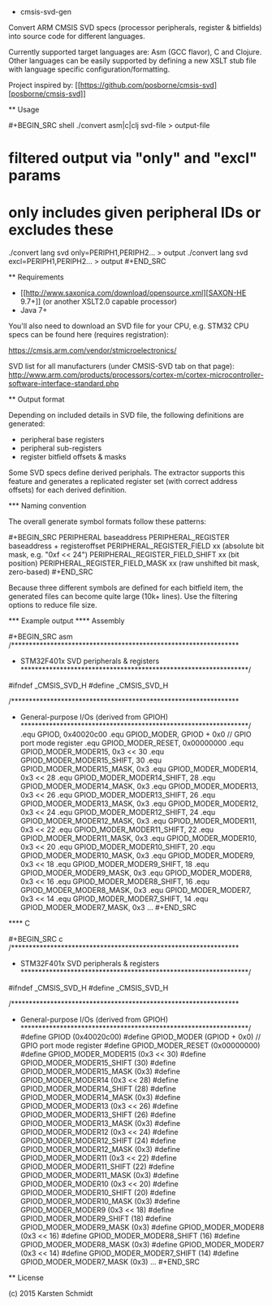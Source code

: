 * cmsis-svd-gen

Convert ARM CMSIS SVD specs (processor peripherals, register &
bitfields) into source code for different languages.

Currently supported target languages are: Asm (GCC flavor), C and
Clojure. Other languages can be easily supported by defining a new
XSLT stub file with language specific configuration/formatting.

Project inspired by: [[https://github.com/posborne/cmsis-svd][posborne/cmsis-svd]]

** Usage

#+BEGIN_SRC shell
./convert asm|c|clj svd-file > output-file

# filtered output via "only" and "excl" params
# only includes given peripheral IDs or excludes these
./convert lang svd only=PERIPH1,PERIPH2... > output
./convert lang svd excl=PERIPH1,PERIPH2... > output
#+END_SRC

** Requirements

- [[http://www.saxonica.com/download/opensource.xml][SAXON-HE 9.7+]] (or another XSLT2.0 capable processor)
- Java 7+

You'll also need to download an SVD file for your CPU, e.g. STM32 CPU
specs can be found here (requires registration):

https://cmsis.arm.com/vendor/stmicroelectronics/

SVD list for all manufacturers (under CMSIS-SVD tab on that page):
http://www.arm.com/products/processors/cortex-m/cortex-microcontroller-software-interface-standard.php

** Output format

Depending on included details in SVD file, the following definitions
are generated:

- peripheral base registers
- peripheral sub-registers
- register bitfield offsets & masks

Some SVD specs define derived periphals. The extractor supports this
feature and generates a replicated register set (with correct address
offsets) for each derived definition.

*** Naming convention

The overall generate symbol formats follow these patterns:

#+BEGIN_SRC
PERIPHERAL baseaddress
PERIPHERAL_REGISTER baseaddress + registeroffset
PERIPHERAL_REGISTER_FIELD xx (absolute bit mask, e.g. "0xf << 24")
PERIPHERAL_REGISTER_FIELD_SHIFT xx (bit position)
PERIPHERAL_REGISTER_FIELD_MASK xx (raw unshifted bit mask, zero-based)
#+END_SRC

Because three different symbols are defined for each bitfield item,
the generated files can become quite large (10k+ lines). Use the
filtering options to reduce file size.

*** Example output
**** Assembly

#+BEGIN_SRC asm
/****************************************************************
 * STM32F401x SVD peripherals & registers
 ****************************************************************/

#ifndef _CMSIS_SVD_H
#define _CMSIS_SVD_H

/****************************************************************
 * General-purpose I/Os (derived from GPIOH)
 ****************************************************************/
.equ GPIOD, 0x40020c00
.equ GPIOD_MODER, GPIOD + 0x0 // GPIO port mode register
.equ GPIOD_MODER_RESET, 0x00000000
.equ GPIOD_MODER_MODER15, 0x3 << 30
.equ GPIOD_MODER_MODER15_SHIFT, 30
.equ GPIOD_MODER_MODER15_MASK, 0x3
.equ GPIOD_MODER_MODER14, 0x3 << 28
.equ GPIOD_MODER_MODER14_SHIFT, 28
.equ GPIOD_MODER_MODER14_MASK, 0x3
.equ GPIOD_MODER_MODER13, 0x3 << 26
.equ GPIOD_MODER_MODER13_SHIFT, 26
.equ GPIOD_MODER_MODER13_MASK, 0x3
.equ GPIOD_MODER_MODER12, 0x3 << 24
.equ GPIOD_MODER_MODER12_SHIFT, 24
.equ GPIOD_MODER_MODER12_MASK, 0x3
.equ GPIOD_MODER_MODER11, 0x3 << 22
.equ GPIOD_MODER_MODER11_SHIFT, 22
.equ GPIOD_MODER_MODER11_MASK, 0x3
.equ GPIOD_MODER_MODER10, 0x3 << 20
.equ GPIOD_MODER_MODER10_SHIFT, 20
.equ GPIOD_MODER_MODER10_MASK, 0x3
.equ GPIOD_MODER_MODER9, 0x3 << 18
.equ GPIOD_MODER_MODER9_SHIFT, 18
.equ GPIOD_MODER_MODER9_MASK, 0x3
.equ GPIOD_MODER_MODER8, 0x3 << 16
.equ GPIOD_MODER_MODER8_SHIFT, 16
.equ GPIOD_MODER_MODER8_MASK, 0x3
.equ GPIOD_MODER_MODER7, 0x3 << 14
.equ GPIOD_MODER_MODER7_SHIFT, 14
.equ GPIOD_MODER_MODER7_MASK, 0x3
 ...
#+END_SRC

**** C

#+BEGIN_SRC c
/****************************************************************
 * STM32F401x SVD peripherals & registers
 ****************************************************************/

#ifndef _CMSIS_SVD_H
#define _CMSIS_SVD_H

/****************************************************************
 * General-purpose I/Os (derived from GPIOH)
 ****************************************************************/
#define GPIOD (0x40020c00)
#define GPIOD_MODER (GPIOD + 0x0) // GPIO port mode register
#define GPIOD_MODER_RESET (0x00000000)
#define GPIOD_MODER_MODER15 (0x3 << 30)
#define GPIOD_MODER_MODER15_SHIFT (30)
#define GPIOD_MODER_MODER15_MASK (0x3)
#define GPIOD_MODER_MODER14 (0x3 << 28)
#define GPIOD_MODER_MODER14_SHIFT (28)
#define GPIOD_MODER_MODER14_MASK (0x3)
#define GPIOD_MODER_MODER13 (0x3 << 26)
#define GPIOD_MODER_MODER13_SHIFT (26)
#define GPIOD_MODER_MODER13_MASK (0x3)
#define GPIOD_MODER_MODER12 (0x3 << 24)
#define GPIOD_MODER_MODER12_SHIFT (24)
#define GPIOD_MODER_MODER12_MASK (0x3)
#define GPIOD_MODER_MODER11 (0x3 << 22)
#define GPIOD_MODER_MODER11_SHIFT (22)
#define GPIOD_MODER_MODER11_MASK (0x3)
#define GPIOD_MODER_MODER10 (0x3 << 20)
#define GPIOD_MODER_MODER10_SHIFT (20)
#define GPIOD_MODER_MODER10_MASK (0x3)
#define GPIOD_MODER_MODER9 (0x3 << 18)
#define GPIOD_MODER_MODER9_SHIFT (18)
#define GPIOD_MODER_MODER9_MASK (0x3)
#define GPIOD_MODER_MODER8 (0x3 << 16)
#define GPIOD_MODER_MODER8_SHIFT (16)
#define GPIOD_MODER_MODER8_MASK (0x3)
#define GPIOD_MODER_MODER7 (0x3 << 14)
#define GPIOD_MODER_MODER7_SHIFT (14)
#define GPIOD_MODER_MODER7_MASK (0x3)
...
#+END_SRC

** License

(c) 2015 Karsten Schmidt
